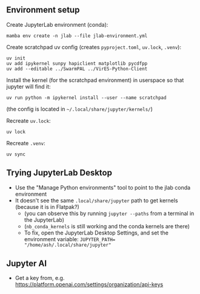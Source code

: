 ## Environment setup

Create JupyterLab environment (conda):
```
mamba env create -n jlab --file jlab-environment.yml
```

Create scratchpad uv config (creates `pyproject.toml`, `uv.lock`, `.venv`):
```
uv init
uv add ipykernel sunpy hapiclient matplotlib pycdfpp
uv add --editable ../SwarmPAL ../VirES-Python-Client
```

Install the kernel (for the scratchpad environment) in userspace so that jupyter will find it:
```
uv run python -m ipykernel install --user --name scratchpad
```
(the config is located in `~/.local/share/jupyter/kernels/`)

Recreate `uv.lock`:
```
uv lock
```
Recreate `.venv`:
```
uv sync
```

## Trying JupyterLab Desktop

- Use the "Manage Python environments" tool to point to the jlab conda environment
- It doesn't see the same `.local/share/jupyter` path to get kernels (because it is in Flatpak?)
  - (you can observe this by running `jupyter --paths` from a terminal in the JupyterLab)
  - (`nb_conda_kernels` is still working and the conda kernels are there)
  - To fix, open the JupyterLab Desktop Settings, and set the environment variable: `JUPYTER_PATH= "/home/ash/.local/share/jupyter"`

## Jupyter AI

 - Get a key from, e.g. https://platform.openai.com/settings/organization/api-keys
